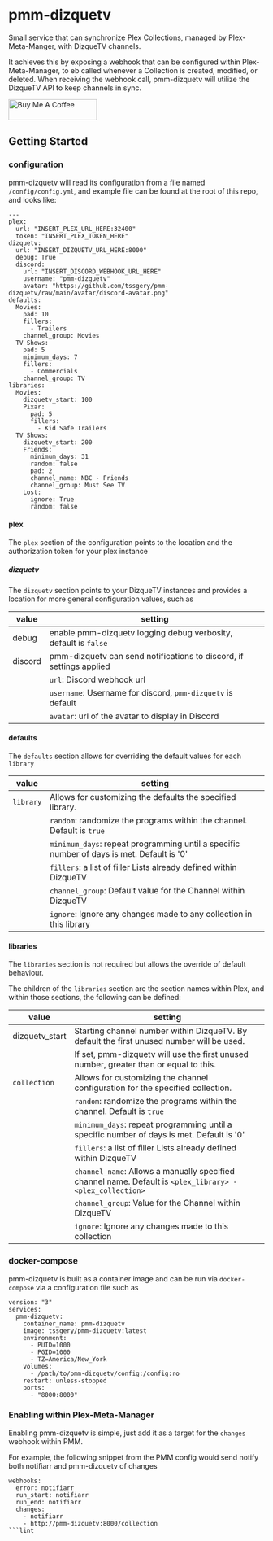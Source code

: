 # pmm-dizquetv

Small service that can synchronize Plex Collections, managed by Plex-Meta-Manger,
with DizqueTV channels.

It achieves this by exposing a webhook that can be configured within Plex-Meta-Manager,
to eb called whenever a Collection is created, modified, or deleted. When receiving the
webhook call, pmm-dizquetv will utilize the DizqueTV API to keep channels in sync.

<a href="https://www.buymeacoffee.com/tssgery" target="_blank"><img src="https://cdn.buymeacoffee.com/buttons/default-orange.png" alt="Buy Me A Coffee" height="41" width="174"></a>

## Getting Started

### configuration
pmm-dizquetv will read its configuration from a file named `/config/config.yml`, and example file can be found
at the root of this repo, and looks like:

```
---
plex:
  url: "INSERT_PLEX_URL_HERE:32400"
  token: "INSERT_PLEX_TOKEN_HERE"
dizquetv:
  url: "INSERT_DIZQUETV_URL_HERE:8000"
  debug: True
  discord:
    url: "INSERT_DISCORD_WEBHOOK_URL_HERE"
    username: "pmm-dizquetv"
    avatar: "https://github.com/tssgery/pmm-dizquetv/raw/main/avatar/discord-avatar.png"
defaults:
  Movies:
    pad: 10
    fillers:
      - Trailers
    channel_group: Movies
  TV Shows:
    pad: 5
    minimum_days: 7
    fillers:
      - Commercials
    channel_group: TV
libraries:
  Movies:
    dizquetv_start: 100
    Pixar:
      pad: 5
      fillers:
        - Kid Safe Trailers
  TV Shows:
    dizquetv_start: 200
    Friends:
      minimum_days: 31
      random: false
      pad: 2
      channel_name: NBC - Friends
      channel_group: Must See TV
    Lost: 
      ignore: True
      random: false
```

#### plex
The `plex` section of the configuration points to the location and the authorization token for your plex instance

##### dizquetv
The `dizquetv` section points to your DizqueTV instances and provides a location for more general configuration values,
such as

| value   | setting                                                             |
|---------|---------------------------------------------------------------------|
| debug   | enable pmm-dizquetv logging debug verbosity, default is `false`     |
| discord | pmm-dizquetv can send notifications to discord, if settings applied |
|         | `url`: Discord webhook url                                          |
|         | `username`: Username for discord, `pmm-dizquetv` is default         |
|         | `avatar`: url of the avatar to display in Discord                   |

#### defaults
The `defaults` section allows for overriding the default values for each `library`

| value     | setting                                                                                   |
|-----------|-------------------------------------------------------------------------------------------|
| `library` | Allows for customizing the defaults the specified library.                                |
|           | `random`: randomize the programs within the channel. Default is `true`                    |   
|           | `minimum_days`: repeat programming until a specific number of days is met. Default is '0' |
|           | `fillers`: a list of filler Lists already defined within DizqueTV                         |
|           | `channel_group`: Default value for the Channel within DizqueTV                            |
|           | `ignore`: Ignore any changes made to any collection in this library                       |


#### libraries
The `libraries` section is not required but allows the override of default behaviour. 

The children of the `libraries` section are the section names within Plex, and within those sections,
the following can be defined:

| value          | setting                                                                                                   |
|----------------|-----------------------------------------------------------------------------------------------------------|
| dizquetv_start | Starting channel number within DizqueTV. By default the first unused number will be used.                 |
|                | If set, pmm-dizquetv will use the first unused number, greater than or equal to this.                     |
| `collection`   | Allows for customizing the channel configuration for the specified collection.                            |
|                | `random`: randomize the programs within the channel. Default is `true`                                    |   
|                | `minimum_days`: repeat programming until a specific number of days is met. Default is '0'                 |
|                | `fillers`: a list of filler Lists already defined within DizqueTV                                         |
|                | `channel_name`: Allows a manually specified channel name. Default is `<plex_library> - <plex_collection>` |
|                | `channel_group`: Value for the Channel within DizqueTV                                                    |
|                | `ignore`: Ignore any changes made to this collection                                                      |


### docker-compose
pmm-dizquetv is built as a container image and can be run via `docker-compose` via a configuration file such as 

```
version: "3"
services:
  pmm-dizquetv:
    container_name: pmm-dizquetv
    image: tssgery/pmm-dizquetv:latest
    environment:
      - PUID=1000
      - PGID=1000
      - TZ=America/New_York
    volumes:
      - /path/to/pmm-dizquetv/config:/config:ro
    restart: unless-stopped
    ports:
      - "8000:8000"
```

### Enabling within Plex-Meta-Manager
Enabling pmm-dizquetv is simple, just add it as a target for the `changes` webhook within PMM.

For example, the following snippet from the PMM config would send notify both notifiarr and pmm-dizquetv of changes

```
webhooks:
  error: notifiarr
  run_start: notifiarr
  run_end: notifiarr
  changes:
    - notifiarr
    - http://pmm-dizquetv:8000/collection
```lint
